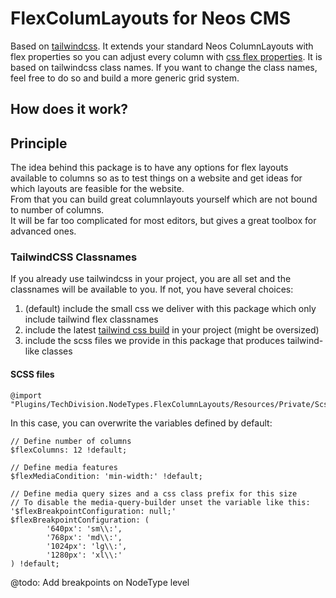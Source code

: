# FlexColumLayouts for Neos CMS
Based on [tailwindcss](https://tailwindcss.com/).
It extends your standard Neos ColumnLayouts with flex properties so you can adjust every column with [css flex properties](https://css-tricks.com/snippets/css/a-guide-to-flexbox/).
It is based  on tailwindcss class names.
If you want to change the class names, feel free to do so and build a more generic grid system.

## How does it work?


## Principle
The idea behind this package is to have any options for flex layouts available to columns so as to 
test things on a website and get ideas for which layouts are feasible for the website.  
From that you can build great columnlayouts yourself which are not bound to number of columns.  
It will be far too complicated for most editors, but gives a great toolbox for advanced ones.

### TailwindCSS Classnames
If you already use tailwindcss in your project, you are all set and the classnames will be available to you.
If not, you have several choices:
1. (default) include the small css we deliver with this package which only include tailwind flex classnames 
2. include the latest [tailwind css build](https://tailwindcss.com/docs/installation) in your project (might be oversized)
3. include the scss files we provide in this package that produces tailwind-like classes



#### SCSS files
```
@import "Plugins/TechDivision.NodeTypes.FlexColumnLayouts/Resources/Private/Scss/FlexColumnLayout";
```

In this case, you can overwrite the variables defined by default:
```
// Define number of columns
$flexColumns: 12 !default;

// Define media features
$flexMediaCondition: 'min-width:' !default;

// Define media query sizes and a css class prefix for this size
// To disable the media-query-builder unset the variable like this: '$flexBreakpointConfiguration: null;'
$flexBreakpointConfiguration: (
        '640px': 'sm\\:',
        '768px': 'md\\:',
        '1024px': 'lg\\:',
        '1280px': 'xl\\:'
) !default;
```

@todo: Add breakpoints on NodeType level 